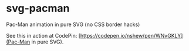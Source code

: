 # svg-pacman
Pac-Man animation in pure SVG (no CSS border hacks)

See this in action at CodePin: [https://codepen.io/nshew/pen/WNvGKLY](Pac-Man in pure SVG).

